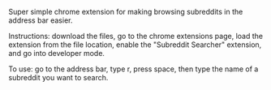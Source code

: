 Super simple chrome extension for making browsing subreddits in the address bar easier. 

Instructions: download the files, go to the chrome extensions page, load the extension from the file location, enable the "Subreddit Searcher" extension, and go into developer mode. 

To use: go to the address bar, type r, press space, then type the name of a subreddit you want to search.
